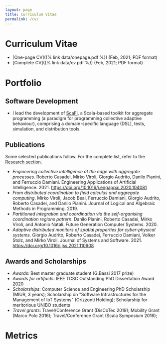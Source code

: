 ```yaml
---
layout: page
title: Curriculum Vitae
permalink: /cv/
---
```


<!-- This page provides a succinct CV. -->

# Curriculum Vitae

- [One-page CV]({% link data/onepage.pdf %}) (Feb, 2021; PDF format)
- [Complete CV]({% link data/cv.pdf %}) (Feb, 2021; PDF format)


# Portfolio

## Software Development

- I lead the development of [ScaFi](https://scafi.github.io), a Scala-based toolkit for aggregate programming (a paradigm for programming collective adaptive behaviour), comprising a domain-specific language (DSL), tests, simulation, and distribution tools.

## Publications

Some selected publications follow. For the complete list, refer to the [Research section](/research).

- *Engineering collective intelligence at the edge with aggregate processes*. Roberto Casadei, Mirko Viroli, Giorgio Audrito, Danilo Pianini, and Ferruccio Damiani. 
Engineering Applications of Artificial Intelligence. 2021. <https://doi.org/10.1016/j.engappai.2020.104081>
- *From distributed coordination to field calculus and aggregate computing*. Mirko Viroli, Jacob Beal, Ferruccio Damiani, Giorgio Audrito, Roberto Casadei, and Danilo Pianini. Journal of Logical and Algebraic Methods in Programming. 2019.
- *Partitioned integration and coordination via the self-organising coordination regions pattern*. Danilo Pianini, Roberto Casadei, Mirko Viroli, and Antonio Natali. Future Generation Computer Systems. 2020.
- *Adaptive distributed monitors of spatial properties for cyber-physical systems*. Giorgio Audrito, Roberto Casadei, Ferruccio Damiani, Volker Stolz, and Mirko Viroli.
Journal of Systems and Software. 2021. <https://doi.org/10.1016/j.jss.2021.110908>

## Awards and Scholarships

- *Awards*: Best master graduate student (G.Bassi 2017 prize)
- *Awards for artifacts*: IEEE TCSC Outstanding PhD Dissertation Award 2020
- *Scholarships*: Computer Science and Engineering PhD Scholarship (MIUR, 3 years); Scholarship on "Software Infrastructures for the Management of IoT Systems" (Orizzonti Holding); Scholarship for meritorious UNIBO students
- *Travel grants*: Travel/Conference Grant (DisCoTec 2019); Mobility Grant (Marco Polo 2016); Travel/Conference Grant (Scala Symposium 2016);

# Metrics

<!-- CODERSRANK WIDGETS -->
<script src="https://unpkg.com/@codersrank/summary@x.x.x/codersrank-summary.min.js"></script>
<!--<script src="https://unpkg.com/@codersrank/activity@x.x.x/codersrank-activity.min.js"></script>-->
<script src="https://unpkg.com/@codersrank/skills-chart@x.x.x/codersrank-skills-chart.min.js"></script>

<div class="mt-3">
  <codersrank-summary username="metaphori" layout="horizontal"  branding="false"></codersrank-summary>
</div>
<!--
<div class="mt-4">
  <codersrank-activity username="metaphori" labels legend tooltip branding="false" step="5" weeks="26"></codersrank-activity>
</div>
-->
<div class="mt-4">
  <codersrank-skills-chart username="metaphori" branding="false" label legend tooltip layout="horizontal"
  skills="Scala,Java,Kotlin,C,C++,Ruby,Python,Bash,Haskell,Erlang,C#,Javascript,NodeJS,HTML,CSS,Other" show-other-skills="true"></codersrank-skills-chart>
</div>
